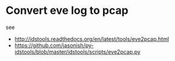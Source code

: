 # Convert eve log to pcap

see
 * http://idstools.readthedocs.org/en/latest/tools/eve2pcap.html
 * https://github.com/jasonish/py-idstools/blob/master/idstools/scripts/eve2pcap.py
